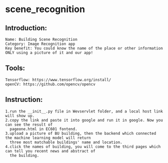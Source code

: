# scene_recognition
## Introduction:
    Name: Building Scene Recognition
    Category: Image Recognition app
    Key benefit: You could know the name of the place or other information ONLY using a picture of it and our app!
## Tools:
    Tensorflow: https://www.tensorflow.org/install/
    openCV: https://github.com/opencv/opencv
    
## Instruction:
    1.run the __init__.py file in Wevservlet folder, and a local host link will show up.
    2.copy the link and paste it into google and run it in google. Now you can see the result of 
      pageone.html in EC601 fontend.
    3.upload a picture of BU building, then the backend which connected the machine learning model will return
      three most matchable buildings' name and location.
    4.click the names of building, you will come to the third pages which can tell you recent news and abstract of 
      the building.
    
